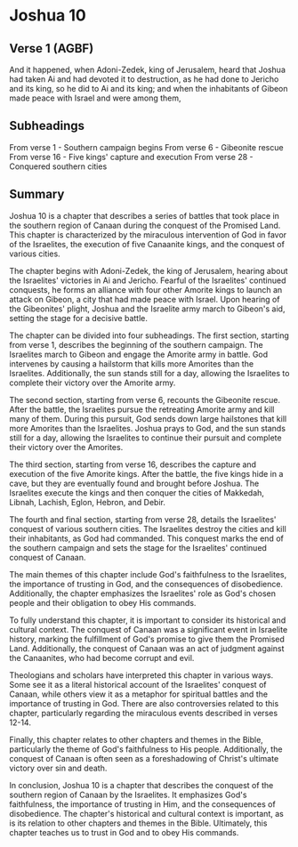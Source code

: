 # Joshua 10

## Verse 1 (AGBF)

And it happened, when Adoni-Zedek, king of Jerusalem, heard that Joshua had taken Ai and had devoted it to destruction, as he had done to Jericho and its king, so he did to Ai and its king; and when the inhabitants of Gibeon made peace with Israel and were among them,

## Subheadings

From verse 1 - Southern campaign begins
From verse 6 - Gibeonite rescue
From verse 16 - Five kings' capture and execution
From verse 28 - Conquered southern cities

## Summary

Joshua 10 is a chapter that describes a series of battles that took place in the southern region of Canaan during the conquest of the Promised Land. This chapter is characterized by the miraculous intervention of God in favor of the Israelites, the execution of five Canaanite kings, and the conquest of various cities.

The chapter begins with Adoni-Zedek, the king of Jerusalem, hearing about the Israelites' victories in Ai and Jericho. Fearful of the Israelites' continued conquests, he forms an alliance with four other Amorite kings to launch an attack on Gibeon, a city that had made peace with Israel. Upon hearing of the Gibeonites' plight, Joshua and the Israelite army march to Gibeon's aid, setting the stage for a decisive battle.

The chapter can be divided into four subheadings. The first section, starting from verse 1, describes the beginning of the southern campaign. The Israelites march to Gibeon and engage the Amorite army in battle. God intervenes by causing a hailstorm that kills more Amorites than the Israelites. Additionally, the sun stands still for a day, allowing the Israelites to complete their victory over the Amorite army.

The second section, starting from verse 6, recounts the Gibeonite rescue. After the battle, the Israelites pursue the retreating Amorite army and kill many of them. During this pursuit, God sends down large hailstones that kill more Amorites than the Israelites. Joshua prays to God, and the sun stands still for a day, allowing the Israelites to continue their pursuit and complete their victory over the Amorites.

The third section, starting from verse 16, describes the capture and execution of the five Amorite kings. After the battle, the five kings hide in a cave, but they are eventually found and brought before Joshua. The Israelites execute the kings and then conquer the cities of Makkedah, Libnah, Lachish, Eglon, Hebron, and Debir.

The fourth and final section, starting from verse 28, details the Israelites' conquest of various southern cities. The Israelites destroy the cities and kill their inhabitants, as God had commanded. This conquest marks the end of the southern campaign and sets the stage for the Israelites' continued conquest of Canaan.

The main themes of this chapter include God's faithfulness to the Israelites, the importance of trusting in God, and the consequences of disobedience. Additionally, the chapter emphasizes the Israelites' role as God's chosen people and their obligation to obey His commands.

To fully understand this chapter, it is important to consider its historical and cultural context. The conquest of Canaan was a significant event in Israelite history, marking the fulfillment of God's promise to give them the Promised Land. Additionally, the conquest of Canaan was an act of judgment against the Canaanites, who had become corrupt and evil.

Theologians and scholars have interpreted this chapter in various ways. Some see it as a literal historical account of the Israelites' conquest of Canaan, while others view it as a metaphor for spiritual battles and the importance of trusting in God. There are also controversies related to this chapter, particularly regarding the miraculous events described in verses 12-14.

Finally, this chapter relates to other chapters and themes in the Bible, particularly the theme of God's faithfulness to His people. Additionally, the conquest of Canaan is often seen as a foreshadowing of Christ's ultimate victory over sin and death.

In conclusion, Joshua 10 is a chapter that describes the conquest of the southern region of Canaan by the Israelites. It emphasizes God's faithfulness, the importance of trusting in Him, and the consequences of disobedience. The chapter's historical and cultural context is important, as is its relation to other chapters and themes in the Bible. Ultimately, this chapter teaches us to trust in God and to obey His commands.